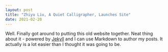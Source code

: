 ```yaml
---
layout: post
title: "Zhiyu Liu, A Quiet Calligrapher, Launches Site"
date: 2021-02-20
---
```


Well. Finally got around to putting this old website together. Neat thing about it - powered by [Jekyll](http://jekyllrb.com) and I can use Markdown to author my posts. It actually is a lot easier than I thought it was going to be.
